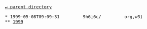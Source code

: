 <pre>
  <a href="../">&#x21b5; parent directory</a>
  
  * 1999-05-08T09:09:31&#x0009;&#x0009;9h6i6c/&#x0009;&#x0009;org,w3)
  ** <a href="1999">1999</a>
</pre>
